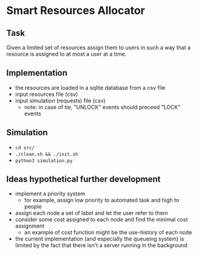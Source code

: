 # Smart Resources Allocator

## Task
Given a limited set of resources assign them to users in such a way that a resource is assigned to at most a user at a time.

## Implementation
* the resources are loaded in a sqlite database from a csv file
* input resources file (csv)
* input simulation (requests) file (csv)
    * note: in case of tie, "UNLOCK" events should preceed "LOCK" events

## Simulation
* ```cd src/```
* ```./clean.sh && ./init.sh```
* ```python3 simulation.py```

## Ideas hypothetical further development
* implement a priority system
    * for example, assign low priority to automated task and high to people
* assign each node a set of label and let the user refer to them
* consider some cost assigned to each node and find the minimal cost assignment
    * an example of cost function might be the use-history of each node
* the current implementation (and especially the queueing system) is limited by the fact that there isn't a server running in the background
